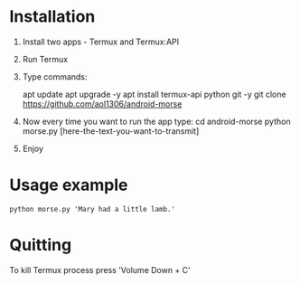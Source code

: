 # Installation

1. Install two apps - Termux and Termux:API
2. Run Termux
3. Type commands:


    apt update
    apt upgrade -y
    apt install termux-api python git -y
    git clone https://github.com/aol1306/android-morse


4. Now every time you want to run the app type:
    cd android-morse
    python morse.py [here-the-text-you-want-to-transmit]
5. Enjoy

# Usage example
    python morse.py 'Mary had a little lamb.'

# Quitting
To kill Termux process press 'Volume Down + C'
